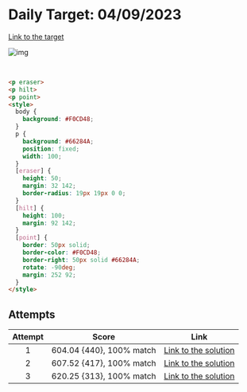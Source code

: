 # Daily Target: 04/09/2023

[Link to the target](https://cssbattle.dev/play/eOEg01X9rCpMQnXpIIXs)

![img](src/images/daily-target_2023-09-04.png)

<br>

```html
<p eraser>
<p hilt>
<p point>
<style>
  body {
    background: #F0CD48;
  }
  p {
    background: #66284A;
    position: fixed;
    width: 100;
  }
  [eraser] {
    height: 50;
    margin: 32 142;
    border-radius: 19px 19px 0 0;
  }
  [hilt] {
    height: 100;
    margin: 92 142;
  }
  [point] {
    border: 50px solid;
    border-color: #F0CD48;
    border-right: 50px solid #66284A;
    rotate: -90deg;
    margin: 252 92;
  }
</style>
```

## Attempts
| Attempt | Score | Link |
|:-:|:-:|:-:|
| 1 | 604.04 {440}, 100% match | [Link to the solution](src/html/daily-target_2023-09-04_attempt-01.html) |
| 2 | 607.52 {417}, 100% match | [Link to the solution](src/html/daily-target_2023-09-04_attempt-02.html) |
| 3 | 620.25 {313}, 100% match | [Link to the solution](src/html/daily-target_2023-09-04_attempt-03.html) |
